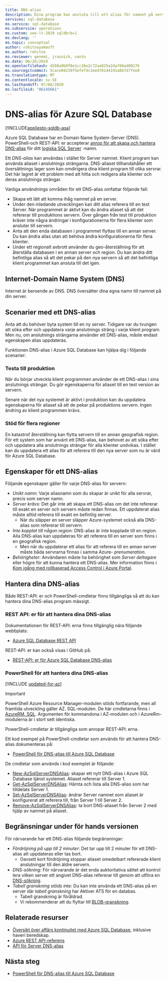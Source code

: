 ```yaml
---
title: DNS-alias
description: Dina program kan ansluta till ett alias för namnet på servern för Azure SQL Database. Under tiden kan du ändra SQL Database aliaset pekar på när som helst, för att under lätta testning och så vidare.
services: sql-database
ms.service: sql-database
ms.subservice: operations
ms.custom: seo-lt-2019 sqldbrb=1
ms.devlang: ''
ms.topic: conceptual
author: rohitnayakmsft
ms.author: rohitna
ms.reviewer: genemi, jrasnick, vanto
ms.date: 06/26/2019
ms.openlocfilehash: d208a9b9f8e1cc16e2c72aa825a2daf88ad00176
ms.sourcegitcommit: 5cace04239f5efef4c1eed78144191a8b7d7fee8
ms.translationtype: MT
ms.contentlocale: sv-SE
ms.lasthandoff: 07/08/2020
ms.locfileid: "86145661"
---
```

# <a name="dns-alias-for-azure-sql-database"></a>DNS-alias för Azure SQL Database
[!INCLUDE[appliesto-sqldb-asa](../includes/appliesto-sqldb-asa.md)]

Azure SQL Database har en Domain Name System-Server (DNS). PowerShell-och REST-API: er accepterar [anrop för att skapa och hantera DNS-alias](#anchor-powershell-code-62x) för ditt [logiska SQL Server](logical-servers.md) -namn.

Ett *DNS-alias* kan användas i stället för Server namnet. Klient program kan använda aliaset i anslutnings strängarna. DNS-aliaset tillhandahåller ett översättnings lager som kan omdirigera dina klient program till olika servrar. Det här lagret är ett problem med att hitta och redigera alla klienter och deras anslutnings strängar.

Vanliga användnings områden för ett DNS-alias omfattar följande fall:

- Skapa ett lätt att komma ihåg namnet på en server.
- Under den inledande utvecklingen kan ditt alias referera till en test Server. När programmet är aktivt kan du ändra aliaset så att det refererar till produktions servern. Över gången från test till produktion kräver inte några ändringar i konfigurationerna för flera klienter som ansluter till servern.
- Anta att den enda databasen i programmet flyttas till en annan server. Du kan ändra alias utan att behöva ändra konfigurationerna för flera klienter.
- Under ett regionalt avbrott använder du geo-återställning för att återställa databasen i en annan server och region. Du kan ändra ditt befintliga alias så att det pekar på den nya servern så att det befintliga klient programmet kan ansluta till det igen.

## <a name="domain-name-system-dns-of-the-internet"></a>Internet-Domain Name System (DNS)

Internet är beroende av DNS. DNS översätter dina egna namn till namnet på din server.

## <a name="scenarios-with-one-dns-alias"></a>Scenarier med ett DNS-alias

Anta att du behöver byta system till en ny server. Tidigare var du tvungen att söka efter och uppdatera varje anslutnings sträng i varje klient program. Men nu, om anslutnings strängarna använder ett DNS-alias, måste endast egenskapen alias uppdateras.

Funktionen DNS-alias i Azure SQL Database kan hjälpa dig i följande scenarier:

### <a name="test-to-production"></a>Testa till produktion

När du börjar utveckla klient programmen använder de ett DNS-alias i sina anslutnings strängar. Du gör egenskaperna för aliaset till en test version av servern.

Senare när det nya systemet är aktivt i produktion kan du uppdatera egenskaperna för aliaset så att de pekar på produktions servern. Ingen ändring av klient programmen krävs.

### <a name="cross-region-support"></a>Stöd för flera regioner

En katastrof återställning kan flytta servern till en annan geografisk region. För ett system som har använt ett DNS-alias, kan behovet av att söka efter och uppdatera alla anslutnings strängar för alla klienter undvikas. I stället kan du uppdatera ett alias för att referera till den nya server som nu är värd för Azure SQL Database.

## <a name="properties-of-a-dns-alias"></a>Egenskaper för ett DNS-alias

Följande egenskaper gäller för varje DNS-alias för servern:

- *Unikt namn:* Varje aliasnamn som du skapar är unikt för alla servrar, precis som server namn.
- *Server krävs:* Det går inte att skapa ett DNS-alias om det inte refererar till exakt en server och servern måste redan finnas. Ett uppdaterat alias måste alltid referera till exakt en befintlig server.
  - När du släpper en server släpper Azure-systemet också alla DNS-alias som refererar till servern.
- *Inte kopplat till någon region:* DNS-alias är inte kopplade till en region. Alla DNS-alias kan uppdateras för att referera till en server som finns i en geografisk region.
  - Men när du uppdaterar ett alias för att referera till en annan server måste båda servrarna finnas i samma Azure- *prenumeration*.
- *Behörigheter:* Användaren måste ha behörighet som *Server deltagare* eller högre för att kunna hantera ett DNS-alias. Mer information finns i [Kom igång med rollbaserad Access Control i Azure Portal](../../role-based-access-control/overview.md).

## <a name="manage-your-dns-aliases"></a>Hantera dina DNS-alias

Både REST-API: er och PowerShell-cmdletar finns tillgängliga så att du kan hantera dina DNS-alias program mässigt.

### <a name="rest-apis-for-managing-your-dns-aliases"></a>REST API: er för att hantera dina DNS-alias

Dokumentationen för REST-API: erna finns tillgänglig nära följande webbplats:

- [Azure SQL Database REST API](https://docs.microsoft.com/rest/api/sql/)

REST-API: er kan också visas i GitHub på:

- [REST-API: er för Azure SQL Database DNS-alias](https://github.com/Azure/azure-rest-api-specs/blob/master/specification/sql/resource-manager/Microsoft.Sql/preview/2017-03-01-preview/serverDnsAliases.json)

<a name="anchor-powershell-code-62x"></a>

### <a name="powershell-for-managing-your-dns-aliases"></a>PowerShell för att hantera dina DNS-alias

[!INCLUDE [updated-for-az](../../../includes/updated-for-az.md)]
> [!IMPORTANT]
> PowerShell Azure Resource Manager-modulen stöds fortfarande, men all framtida utveckling gäller AZ. SQL-modulen. De här cmdletarna finns i [AzureRM. SQL](https://docs.microsoft.com/powershell/module/AzureRM.Sql/). Argumenten för kommandona i AZ-modulen och i AzureRm-modulerna är i stort sett identiska.

PowerShell-cmdletar är tillgängliga som anropar REST-API: erna.

Ett kod exempel på PowerShell-cmdletar som används för att hantera DNS-alias dokumenteras på:

- [PowerShell för DNS-alias till Azure SQL Database](dns-alias-powershell-create.md)

De cmdletar som används i kod exemplet är följande:

- [New-AzSqlServerDNSAlias](https://docs.microsoft.com/powershell/module/az.Sql/New-azSqlServerDnsAlias): skapar ett nytt DNS-alias i Azure SQL Database tjänst systemet. Aliaset refererar till Server 1.
- [Get-AzSqlServerDNSAlias](https://docs.microsoft.com/powershell/module/az.Sql/Get-azSqlServerDnsAlias): Hämta och lista alla DNS-alias som har tilldelats Server 1.
- [Set-AzSqlServerDNSAlias](https://docs.microsoft.com/powershell/module/az.Sql/Set-azSqlServerDnsAlias): ändrar Server namnet som aliaset är konfigurerat att referera till, från Server 1 till Server 2.
- [Remove-AzSqlServerDNSAlias](https://docs.microsoft.com/powershell/module/az.Sql/Remove-azSqlServerDnsAlias): ta bort DNS-aliaset från Server 2 med hjälp av namnet på aliaset.

## <a name="limitations-during-preview"></a>Begränsningar under för hands versionen

För närvarande har ett DNS-alias följande begränsningar:

- *Fördröjning på upp till 2 minuter:* Det tar upp till 2 minuter för ett DNS-alias att uppdateras eller tas bort.
  - Oavsett kort fördröjning stoppar aliaset omedelbart refererade klient anslutningar till den äldre servern.
- *DNS-sökning:* För närvarande är det enda auktoritativa sättet att kontrol lera vilken server ett angivet DNS-alias refererar till genom att utföra en [DNS-sökning](https://docs.microsoft.com/windows-server/administration/windows-commands/nslookup).
- _Tabell granskning stöds inte:_ Du kan inte använda ett DNS-alias på en server där *tabell granskning* har Aktiver ATS för en databas.
  - Tabell granskning är föråldrad.
  - Vi rekommenderar att du flyttar till [BLOB-granskning](../../azure-sql/database/auditing-overview.md).

## <a name="related-resources"></a>Relaterade resurser

- [Översikt över affärs kontinuitet med Azure SQL Database](business-continuity-high-availability-disaster-recover-hadr-overview.md), inklusive haveri beredskap.
- [Azure REST API-referens](https://docs.microsoft.com/rest/api/azure/)
- [API för Server DNS-alias](https://docs.microsoft.com/rest/api/sql/serverdnsaliases)

## <a name="next-steps"></a>Nästa steg

- [PowerShell för DNS-alias till Azure SQL Database](dns-alias-powershell-create.md)
